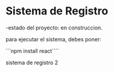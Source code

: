 <h1> Sistema de Registro</h1>

-estado del proyecto: en construccion.

para ejecutar el sistema, debes poner:

```npm install react````

sistema de registro 2
